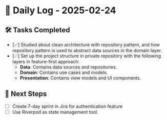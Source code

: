 # 📅 Daily Log - 2025-02-24

## 🛠️ Tasks Completed
- [✅] Studied about clean architecture with repository pattern, and how repository pattern is used to abstract data sources in the domain layer.
- [✅] Set up the project structure in private repository with the following layers in feature-first approach:
  - **Data**: Contains data sources and repositories.
  - **Domain**: Contains use cases and models.
  - **Presentation**: Contains view models and UI components.

## 🚀 Next Steps
- [ ] Create 7-day sprint in Jira for authentication feature
- [ ] Use Riverpod as state management tool.